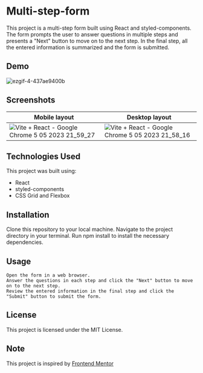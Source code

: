 # Multi-step-form

This project is a multi-step form built using React and styled-components. The form prompts the user to answer questions in multiple steps and presents a "Next" button to move on to the next step. In the final step, all the entered information is summarized and the form is submitted.

## Demo

![ezgif-4-437ae9400b](https://user-images.githubusercontent.com/73611059/236548386-16286d11-622a-49ec-981a-07f54b234122.gif)

## Screenshots

| Mobile layout                                                                       | Desktop layout                                                                        |
| ----------------------------------------------------------------------------------- | ------------------------------------------------------------------------------------- |
| ![Vite + React - Google Chrome 5 05 2023 21_59_27](https://user-images.githubusercontent.com/73611059/236546215-bd6efb5c-776f-4023-a3b0-104ba5b8bc02.png)| ![Vite + React - Google Chrome 5 05 2023 21_58_16](https://user-images.githubusercontent.com/73611059/236546639-08e6bc53-3061-4ad6-a2a9-fdd46f2ca7cd.png)|


## Technologies Used

This project was built using:
- React
- styled-components
- CSS Grid and Flexbox

## Installation

 Clone this repository to your local machine. Navigate to the project directory in your terminal. Run npm install to install the necessary dependencies.
## Usage
    Open the form in a web browser.
    Answer the questions in each step and click the "Next" button to move on to the next step.
    Review the entered information in the final step and click the "Submit" button to submit the form.
    
## License
 This project is licensed under the MIT License. 
 
 ## Note
  This project is inspired by [Frontend Mentor](https://www.frontendmentor.io/home)
